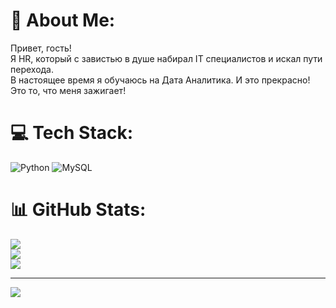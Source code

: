 # 💫 About Me:
Привет, гость!<br>Я HR, который с завистью в душе набирал IT специалистов и искал пути перехода.<br>В настоящее время я обучаюсь на Дата Аналитика. И это прекрасно! Это то, что меня зажигает!


# 💻 Tech Stack:
![Python](https://img.shields.io/badge/python-3670A0?style=for-the-badge&logo=python&logoColor=ffdd54) ![MySQL](https://img.shields.io/badge/mysql-%2300f.svg?style=for-the-badge&logo=mysql&logoColor=white)
# 📊 GitHub Stats:
![](https://github-readme-stats.vercel.app/api?username=deorlova&theme=dark&hide_border=true&include_all_commits=false&count_private=false)<br/>
![](https://github-readme-streak-stats.herokuapp.com/?user=deorlova&theme=dark&hide_border=true)<br/>
![](https://github-readme-stats.vercel.app/api/top-langs/?username=deorlova&theme=dark&hide_border=true&include_all_commits=false&count_private=false&layout=compact)

---
[![](https://visitcount.itsvg.in/api?id=deorlova&icon=0&color=0)](https://visitcount.itsvg.in)

<!-- Proudly created with GPRM ( https://gprm.itsvg.in ) -->
